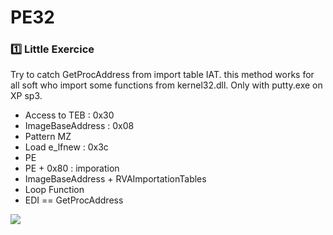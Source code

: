 # PE32

### :one: Little Exercice

Try to catch GetProcAddress from import table IAT. this method works for all soft who import some functions from kernel32.dll.
Only with putty.exe on XP sp3.

  * Access to TEB : 0x30
  * ImageBaseAddress : 0x08
  * Pattern MZ
  * Load e_lfnew : 0x3c
  * PE
  * PE + 0x80 : imporation
  * ImageBaseAddress + RVAImportationTables
  * Loop Function
  * EDI == GetProcAddress
  
<img src="https://zupimages.net/up/19/01/c75v.png">
